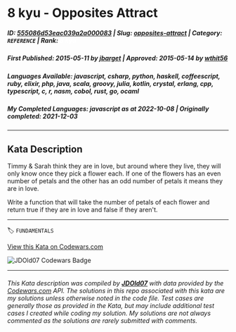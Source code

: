 # 8 kyu - Opposites Attract

##### **ID**: [555086d53eac039a2a000083](https://www.codewars.com/kata/555086d53eac039a2a000083) | **Slug**: [opposites-attract](https://www.codewars.com/kata/555086d53eac039a2a000083) | **Category**: `REFERENCE` | **Rank**: <span style="color:white">8 kyu</span>

##### **First Published**: 2015-05-11 ***by*** [jbarget](https://www.codewars.com/users/jbarget) | **Approved**: 2015-05-14 ***by*** [wthit56](https://www.codewars.com/users/wthit56)

##### **Languages Available**: javascript, csharp, python, haskell, coffeescript, ruby, elixir, php, java, scala, groovy, julia, kotlin, crystal, erlang, cpp, typescript, c, r, nasm, cobol, rust, go, ocaml

##### **My Completed Languages**: javascript ***as at*** 2022-10-08 | **Originally completed**: 2021-12-03

---

## Kata Description


Timmy & Sarah think they are in love, but around where they live, they will only know once they pick a flower each. If one of the flowers has an even number of petals and the other has an odd number of petals it means they are in love. 



Write a function that will take the number of petals of each flower and return true if they are in love and false if they aren't.

---


🏷 `FUNDAMENTALS`


[View this Kata on Codewars.com](https://www.codewars.com/kata/555086d53eac039a2a000083)

![](https://www.codewars.com/users/jdold07/badges/large "JDOld07 Codewars Badge")

---

###### *This Kata description was compiled by [**JDOld07**](https://tpstech.dev) with data provided by the [Codewars.com](https://www.codewars.com) API.  The solutions in this repo associated with this kata are my solutions unless otherwise noted in the code file.  Test cases are generally those as provided in the Kata, but may include additional test cases I created while coding my solution.  My solutions are not always commented as the solutions are rarely submitted with comments.*
